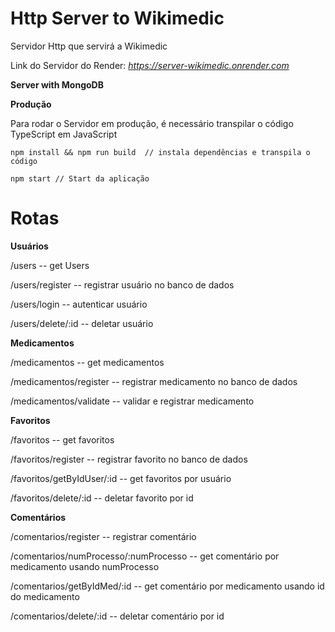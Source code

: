 # Http Server to Wikimedic

Servidor Http que servirá a Wikimedic

Link do Servidor do Render: *https://server-wikimedic.onrender.com*

**Server with MongoDB**

**Produção**

Para rodar o Servidor em produção, é necessário transpilar o código TypeScript em JavaScript

    npm install && npm run build  // instala dependências e transpila o código

    npm start // Start da aplicação

# Rotas

**Usuários**

/users -- get Users 

/users/register -- registrar usuário no banco de dados

/users/login -- autenticar usuário

/users/delete/:id -- deletar usuário

**Medicamentos**

/medicamentos -- get medicamentos

/medicamentos/register -- registrar medicamento no banco de dados

/medicamentos/validate -- validar e registrar medicamento


**Favoritos**

/favoritos -- get favoritos

/favoritos/register -- registrar favorito no banco de dados

/favoritos/getByIdUser/:id -- get favoritos por usuário

/favoritos/delete/:id -- deletar favorito por id

**Comentários**

/comentarios/register -- registrar comentário

/comentarios/numProcesso/:numProcesso -- get comentário por medicamento usando numProcesso

/comentarios/getByIdMed/:id -- get comentário por medicamento usando id do medicamento

/comentarios/delete/:id -- deletar comentário por id

